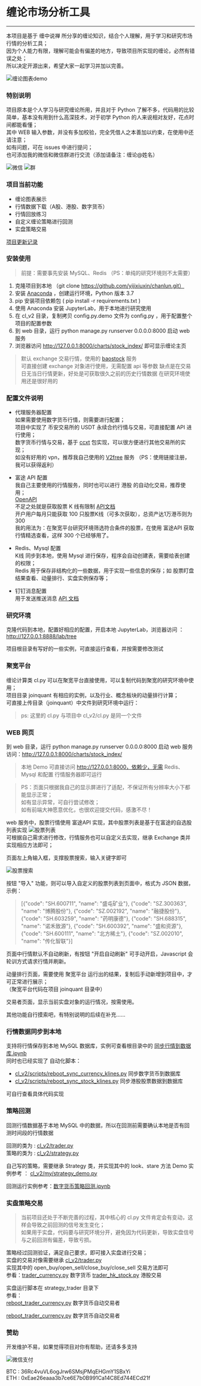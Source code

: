 # 缠论市场分析工具

---

本项目是基于 缠中说禅 所分享的缠论知识，结合个人理解，用于学习和研究市场行情的分析工具；  
因为个人能力有限，理解可能会有偏差的地方，导致项目所实现的缠论，必然有错误之处；  
所以决定开源出来，希望大家一起学习并加以完善。

![缠论图表demo](img/chanlun_demo.png)


### 特别说明

项目原本是个人学习与研究缠论所用，并且对于 Python 了解不多，代码用的比较简单，基本没有用到什么高深技术，对于初学 Python 的人来说相对友好，花点时间都能看懂；  
其中 WEB 输入参数，并没有多加校验，完全凭借人之本善加以约束，在使用中还请注意；  
如有问题，可在 issues 中进行提问；  
也可添加我的微信和微信群进行交流（添加请备注：缠论@姓名）

![微信](img/wx.jpg) ![群](img/wx_qun.jpg)


### 项目当前功能

* 缠论图表展示
* 行情数据下载（A股、港股、数字货币）
* 行情回放练习
* 自定义缠论策略进行回测
* 实盘策略交易

[项目更新记录](update.md)

### 安装使用

> 前提：需要事先安装 MySQL、Redis （PS：单纯的研究环境则不太需要）

1. 克隆项目到本地 （git clone https://github.com/yijixiuxin/chanlun.git）
2. 安装 [Anaconda](https://www.anaconda.com/) ，创建运行环境，Python 版本 3.7
3. pip 安装项目依赖包 ( pip install -r requirements.txt )
4. 使用 Anaconda 安装 JupyterLab，用于本地进行研究使用
5. 在 cl_v2 目录，复制拷贝 config.py.demo 文件为 config.py ，用于配置整个项目的配置参数
6. 到 web 目录，运行 python manage.py runserver 0.0.0.0:8000 启动 web 服务
7. 浏览器访问 http://127.0.0.1:8000/charts/stock_index/ 即可显示缠论主页

> 默认 exchange 交易行情，使用的 [baostock](http://baostock.com/baostock/index.php/%E9%A6%96%E9%A1%B5) 服务  
> 可直接创建 exchange 对象进行使用，无需配置 api 等参数
> 缺点是在交易日无当日行情更新，好处是可获取很久之前的历史行情数据
> 在研究环境使用还是很好用的

### 配置文件说明

* 代理服务器配置  
如果需要使用数字货币行情，则需要进行配置；   
项目中实现了 币安交易所的 USDT 永续合约行情与交易，可直接配置 API 进行使用；   
数字货币行情与交易，基于 [ccxt](https://github.com/ccxt/ccxt) 包实现，可以很方便进行其他交易所的实现；  
如没有好用的 vpn，推荐我自己使用的 [V2free](https://w1.ddnsgo.xyz/auth/register?code=RFb5) 服务 （PS：使用链接注册，我可以获得返利） 
   
* 富途 API 配置  
我自己主要使用的行情服务，同时也可以进行 港股 的自动化交易，推荐使用；  
[OpenAPI](https://www.futunn.com/download/OpenAPI?lang=zh-CN)  
不足之处就是获取股票 K 线有限制 [API文档](https://openapi.futunn.com/futu-api-doc/intro/authority.html)  
开户用户每月只能获取 100 只股票K线（可多次获取），总资产达1万港币则为 300   
我的用法为：在聚宽平台研究环境筛选符合条件的股票，在使用 富途API 获取行情精选查看，这样 300 个已经够用了。

* Redis、Mysql 配置   
K线 同步到本地，使用 Mysql 进行保存，程序会自动创建表，需要给表创建的权限；  
Redis 用于保存非结构化的一些数据，用于实现一些信息的保存；如 股票盯盘结果查看、动量排行、实盘实例保存等；

* 钉钉消息配置  
用于发送推送消息 [API 文档](https://open.dingtalk.com/document/robots/custom-robot-access)

### 研究环境

克隆代码到本地，配置好相应的配置，开启本地 JupyterLab，浏览器访问 ： http://127.0.0.1:8888/lab/tree   

项目根目录有写好的一些实例，可直接运行查看，并按需要修改测试

### 聚宽平台

缠论计算类 cl.py 可以在聚宽平台直接使用，可以复制代码到聚宽的研究环境中使用；   
项目目录 joinquant 有相应的实例，以及行业、概念板块的动量排行计算；  
可直接上传目录（joinquant）中文件到研究环境中运行：  

> ps: 这里的 cl.py 与项目中 cl_v2/cl.py 是同一个文件

### WEB 网页

到 web 目录，运行 python manage.py runserver 0.0.0.0:8000 启动 web 服务   
访问：http://127.0.0.1:8000/charts/stock_index/

> 本地 Demo 可直接访问  http://127.0.0.1:8000，依赖少，无需 Redis、Mysql 和配置 行情服务器即可运行

> PS：页面只根据我自己的显示屏进行了适配，不保证所有分辨率大小下都能显示正常；   
> 如有显示异常，可自行尝试修改；  
> 如有前端大神愿意优化，也很欢迎提交代码，感激不尽！

web 服务中，股票行情使用 富途API 实现，其中股票列表是基于在富途的自选股列表实现
![股票列表](img/my_stocks_code.png)  
可根据自己需求进行修改，行情服务也可以自定义去实现，继承 Exchange 类并实现相应方法即可； 

页面左上角输入框，支撑股票搜索，输入关键字即可

![股票搜索](img/stock_search.png) 

按钮 "导入" 功能，则可以导入自定义的股票列表到页面中，格式为 JSON 数据，示例：
> [{"code": "SH.600711", "name": "盛屯矿业"}, {"code": "SZ.300363", "name": "博腾股份"}, {"code": "SZ.002192", "name": "融捷股份"}, {"code": "SH.603259", "name": "药明康德"}, {"code": "SH.688315", "name": "诺禾致源"}, {"code": "SH.600392", "name": "盛和资源"}, {"code": "SH.600111", "name": "北方稀土"}, {"code": "SZ.002010", "name": "传化智联"}]

页面中行情默认不自动刷新，有按钮 "开启自动刷新" 可手动开启，Javascript 会轮训方式请求行情并刷新。

动量排行页面，需要使用 聚宽平台 运行出的结果，复制后手动新增到项目中，才可正常进行展示；  
（聚宽平台代码在项目 joinquant 目录中）

交易者页面，显示当前实盘对象的运行情况，按需使用。  

其他功能自行摸索吧，有特别说明的后续在补充......


### 行情数据同步到本地

支持将行情保存到本地 MySQL 数据库，实例可查看根目录中的 [同步行情到数据库.ipynb](同步行情到数据库.ipynb)  
同时也已经实现了 自动化脚本：
* [cl_v2/scripts/reboot_sync_currency_klines.py](cl_v2/scripts/reboot_sync_currency_klines.py) 同步数字货币到数据库
* [cl_v2/scripts/reboot_sync_stock_klines.py](cl_v2/scripts/reboot_sync_stock_klines.py) 同步港股股票数据到数据库

可自行查看具体代码实现

### 策略回测

回测行情数据基于本地 MySQL 中的数据，所以在回测前需要确认本地是否有回测时间段的行情数据

回测的类为 : [cl_v2/trader.py](cl_v2/trader.py)  
策略的类为 : [cl_v2/strategy.py](cl_v2/strategy.py)

自己写的策略，需要继承 Strategy 类，并实现其中的 look、stare 方法
Demo 实例参考 ： [cl_v2/my/strategy_demo.py](cl_v2/my/strategy_demo.py)

回测运行实例参考：[数字货币策略回测.ipynb](数字货币策略回测.ipynb)


### 实盘策略交易

> 当前项目还处于不断完善的过程，其中核心的 cl.py 文件肯定会有变动，这样会导致之前回测的信号发生变化；  
> 如果用于实盘，代码要与研究环境分开，避免因为代码更新，导致实盘信号与之前回测有偏差，导致亏损。


策略经过回测验证，满足自己要求，即可接入实盘进行交易；  
实盘的交易对像需要继承 [cl_v2/trader.py](cl_v2/trader.py)    
实现其中的 open_buy/open_sell/close_buy/close_sell 交易方法即可  
参看：[trader_currency.py](cl_v2/my/trader_currency.py) 数字货币 [trader_hk_stock.py](/cl_v2/my/trader_hk_stock.py) 港股交易

实盘运行脚本在 strategy_trader 目录下   
参看：  
[reboot_trader_currency.py](cl_v2/strategy_trader/reboot_trader_currency.py) 数字货币自动交易者

[reboot_trader_currency.py](cl_v2/strategy_trader/reboot_trader_currency.py) 数字货币自动交易者


### 赞助
开发维护不易，如果觉得项目对你有帮助，还请多多支持

![微信支付](img/wx_pay.jpg)

BTC : 36Rc4vuVL6ogJrw6SMsjPMqEHGmY1SBxYi  
ETH : 0xEae26eaaa3b7ce6E7b0B991Ca14C8Ed744ECd21f